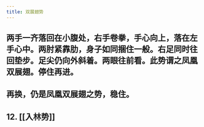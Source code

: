 ```yaml
---
title: 双展翅势
---
```


## 两手一齐落回在小腹处，右手卷拳，手心向上，落在左手心中。两肘紧靠肋，身子如同捆住一般。右足同时往回垫步。足尖仍向外斜着。两眼往前看。此势谓之凤凰双展翅。停住再进。
## 再换，仍是凤凰双展翅之势，稳住。
## 12. [[入林势]]
